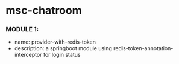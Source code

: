 # msc-chatroom
### MODULE 1: 
- name: provider-with-redis-token
- description: a springboot module using redis-token-annotation-interceptor for login status
